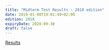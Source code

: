 ```yaml
---
title: "Midterm Test Results - 2018 edition"
date: 2019-01-08T19:01:49+02:00
edition: 2018
expiryDate: 2020-09-30
draft: false
---
```


<!--more-->

[Results](https://docs.google.com/spreadsheets/d/1xD-cR76s-R24ME73okHY7S3rEvohyNjhIw5l2BtIfUg/)
